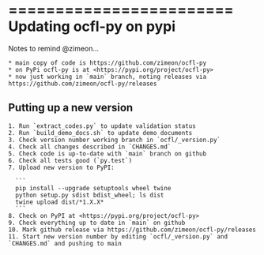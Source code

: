========================
Updating ocfl-py on pypi
========================

  Notes to remind @zimeon...

    * main copy of code is https://github.com/zimeon/ocfl-py
    * on PyPi ocfl-py is at <https://pypi.org/project/ocfl-py>
    * now just working in `main` branch, noting releases via https://github.com/zimeon/ocfl-py/releases

Putting up a new version
------------------------

    1. Run `extract_codes.py` to update validation status
    2. Run `build_demo_docs.sh` to update demo documents
    3. Check version number working branch in `ocfl/_version.py`
    4. Check all changes described in `CHANGES.md`
    5. Check code is up-to-date with `main` branch on github
    6. Check all tests good (`py.test`)
    7. Upload new version to PyPI:

      ```
      pip install --upgrade setuptools wheel twine
      python setup.py sdist bdist_wheel; ls dist
      twine upload dist/*1.X.X*
      ```
    8. Check on PyPI at <https://pypi.org/project/ocfl-py>
    9. Check everything up to date in `main` on github
    10. Mark github release via https://github.com/zimeon/ocfl-py/releases
    11. Start new version number by editing `ocfl/_version.py` and `CHANGES.md` and pushing to main
